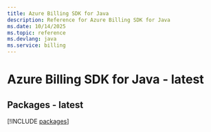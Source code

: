 ```yaml
---
title: Azure Billing SDK for Java
description: Reference for Azure Billing SDK for Java
ms.date: 10/14/2025
ms.topic: reference
ms.devlang: java
ms.service: billing
---
```

# Azure Billing SDK for Java - latest
## Packages - latest
[!INCLUDE [packages](billing-index.md)]